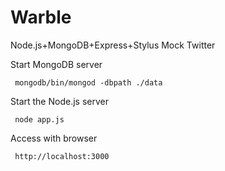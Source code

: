 Warble
======

Node.js+MongoDB+Express+Stylus Mock Twitter

Start MongoDB server

     mongodb/bin/mongod -dbpath ./data
     
Start the Node.js server

     node app.js
     
Access with browser

     http://localhost:3000